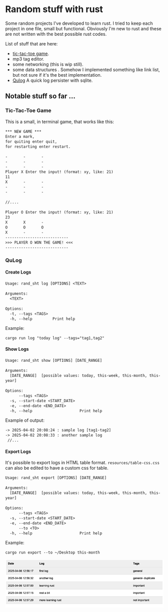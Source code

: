 # Random stuff with rust
Some random projects I've developed to learn rust.
I tried to keep each project in one file, small but functional.
Obviously I'm new to rust and these are not written with the best possible rust codes.

List of stuff that are here:
* [tic-tac-toe game](#tic-tac-toe-game).
* mp3 tag editor.
* some networking (this is wip still).
* some data structures .
    Somehow I implemented something like link list, but not sure if it's the best implementation.
* [Qulog](#qulog) A quick log persister with sqlite.

## Notable stuff so far ...
### Tic-Tac-Toe Game
This is a small, in terminal game, that works like this:
```
*** NEW GAME ***
Enter a mark,
for quiting enter quit,
for restarting enter restart.
                
-       -       -
-       -       -
-       -       -
Player X Enter the input! (format: xy, like: 21)
11
X       -       -
-       -       -
-       -       -

//....

Player O Enter the input! (format: xy, like: 21)
23
X       X       -
O       O       O
X       -       -
----------------------------
>>> PLAYER O WON THE GAME! <<<
----------------------------
```
### QuLog
#### Create Logs
```
Usage: rand_sht log [OPTIONS] <TEXT>

Arguments:
  <TEXT>  

Options:
  -t, --tags <TAGS>  
  -h, --help         Print help
```
Example: 
```
cargo run log "today log" --tags="tag1,tag2"
```

#### Show Logs
```
Usage: rand_sht show [OPTIONS] [DATE_RANGE]

Arguments:
  [DATE_RANGE]  [possible values: today, this-week, this-month, this-year]

Options:
      --tags <TAGS>              
  -s, --start-date <START_DATE>  
  -e, --end-date <END_DATE>      
  -h, --help                     Print help
```
Example of output:
```
-> 2025-04-02 20:08:24 : sample log [tag1-tag2]
-> 2025-04-02 20:08:33 : another sample log 
 //...
```

#### Export Logs
It's possible to export logs in HTML table format.
`resources/table-css.css` can also be edited to have a custom css for table.
```
Usage: rand_sht export [OPTIONS] [DATE_RANGE]

Arguments:
  [DATE_RANGE]  [possible values: today, this-week, this-month, this-year]

Options:
      --tags <TAGS>              
  -s, --start-date <START_DATE>  
  -e, --end-date <END_DATE>      
      --to <TO>                  
  -h, --help                     Print help
```
Example:
```
cargo run export --to ~/Desktop this-month
```
![Qulog Example](qulog-table-example.png)